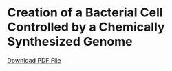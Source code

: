 # Creation of a Bacterial Cell Controlled by a Chemically Synthesized Genome

[Download PDF File](pdfs/Creation%20of%20a%20Bacterial%20Cell%20Controlled%20by%20a%20Chemically%20Synthesized%20Genome.pdf)
